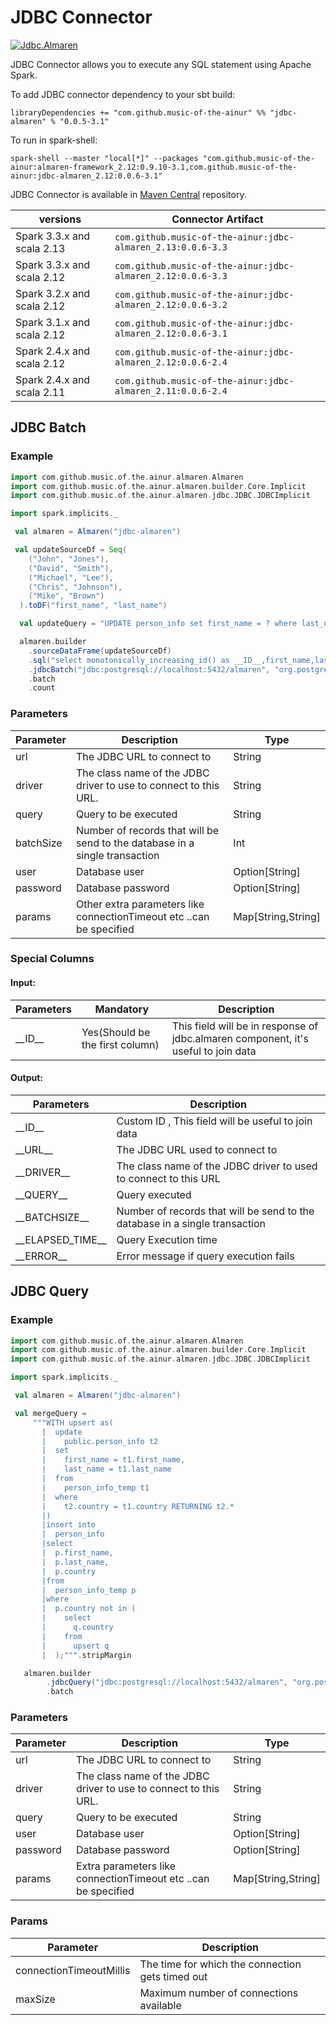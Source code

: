 # JDBC Connector

[![Jdbc.Almaren](https://github.com/modakanalytics/jdbc.almaren/actions/workflows/jdbc-almaren-githubactions.yml/badge.svg)](https://github.com/modakanalytics/jdbc.almaren/actions/workflows/jdbc-almaren-githubactions.yml)

JDBC Connector allows you to execute any SQL statement using Apache Spark.

To add JDBC connector dependency to your sbt build:
```
libraryDependencies += "com.github.music-of-the-ainur" %% "jdbc-almaren" % "0.0.5-3.1"
```

To run in spark-shell:
```
spark-shell --master "local[*]" --packages "com.github.music-of-the-ainur:almaren-framework_2.12:0.9.10-3.1,com.github.music-of-the-ainur:jdbc-almaren_2.12:0.0.6-3.1"
```
JDBC Connector is available in [Maven Central](https://mvnrepository.com/artifact/com.github.music-of-the-ainur) repository.


| versions                   | Connector Artifact                                          |
|----------------------------|-------------------------------------------------------------|
| Spark 3.3.x and scala 2.13 | `com.github.music-of-the-ainur:jdbc-almaren_2.13:0.0.6-3.3` |
| Spark 3.3.x and scala 2.12 | `com.github.music-of-the-ainur:jdbc-almaren_2.12:0.0.6-3.3` |
| Spark 3.2.x and scala 2.12 | `com.github.music-of-the-ainur:jdbc-almaren_2.12:0.0.6-3.2` |
| Spark 3.1.x and scala 2.12 | `com.github.music-of-the-ainur:jdbc-almaren_2.12:0.0.6-3.1` |
| Spark 2.4.x and scala 2.12 | `com.github.music-of-the-ainur:jdbc-almaren_2.12:0.0.6-2.4` |
| Spark 2.4.x and scala 2.11 | `com.github.music-of-the-ainur:jdbc-almaren_2.11:0.0.6-2.4` |

## JDBC Batch

### Example

```scala
import com.github.music.of.the.ainur.almaren.Almaren
import com.github.music.of.the.ainur.almaren.builder.Core.Implicit
import com.github.music.of.the.ainur.almaren.jdbc.JDBC.JDBCImplicit

import spark.implicits._

 val almaren = Almaren("jdbc-almaren")

 val updateSourceDf = Seq(
    ("John", "Jones"),
    ("David", "Smith"),
    ("Michael", "Lee"),
    ("Chris", "Johnson"),
    ("Mike", "Brown")
  ).toDF("first_name", "last_name")

  val updateQuery = "UPDATE person_info set first_name = ? where last_name = ?"

  almaren.builder
    .sourceDataFrame(updateSourceDf)
    .sql("select monotonically_increasing_id() as __ID__,first_name,last_name from __TABLE__")
    .jdbcBatch("jdbc:postgresql://localhost:5432/almaren", "org.postgresql.Driver", updateQuery, 1000, Some("postgres"), Some("postgres"),Map("connectionTimeoutMillis" -> "3000","maxSize"->"10"))
    .batch
    .count
```

### Parameters

| Parameter | Description                                                                 | Type               |
|-----------|-----------------------------------------------------------------------------|--------------------|
| url       | The JDBC URL to connect to                                                  | String             |
| driver    | The class name of the JDBC driver to use to connect to this URL.            | String             |
| query     | Query to be executed                                                        | String             |
| batchSize | Number of records that will be send to the database in a single transaction | Int                |
| user      | Database user                                                               | Option[String]     |
| password  | Database password                                                           | Option[String]     |
| params    | Other extra parameters  like connectionTimeout  etc ..can be specified      | Map[String,String] |


### Special Columns

#### Input:

| Parameters | Mandatory                       | Description                                                                        |
|------------|---------------------------------|------------------------------------------------------------------------------------|
| \_\_ID\_\_ | Yes(Should be the first column) | This field will be in response of jdbc.almaren component, it's useful to join data |

#### Output:


| Parameters           | Description                                                                 |
|----------------------|-----------------------------------------------------------------------------|
| \_\_ID\_\_           | Custom ID , This field will be useful to join data                          |
| \_\_URL\_\_          | The JDBC URL used to connect to                                             |
| \_\_DRIVER\_\_       | The class name of the JDBC driver to used to connect to this URL            |
| \_\_QUERY\_\_        | Query executed                                                              |
| \_\_BATCHSIZE\_\_    | Number of records that will be send to the database in a single transaction |
| \_\_ELAPSED_TIME\_\_ | Query Execution time                                                        |
| \_\_ERROR\_\_        | Error message if query execution fails                                      |


## JDBC Query 

### Example 

```scala
import com.github.music.of.the.ainur.almaren.Almaren
import com.github.music.of.the.ainur.almaren.builder.Core.Implicit
import com.github.music.of.the.ainur.almaren.jdbc.JDBC.JDBCImplicit

import spark.implicits._

 val almaren = Almaren("jdbc-almaren")

 val mergeQuery =
     """WITH upsert as(
       |  update
       |    public.person_info t2
       |  set
       |    first_name = t1.first_name,
       |    last_name = t1.last_name
       |  from
       |    person_info_temp t1
       |  where
       |    t2.country = t1.country RETURNING t2.*
       |)
       |insert into
       |  person_info
       |select
       |  p.first_name,
       |  p.last_name,
       |  p.country
       |from
       |  person_info_temp p
       |where
       |  p.country not in (
       |    select
       |      q.country
       |    from
       |      upsert q
       |  );""".stripMargin

   almaren.builder
        .jdbcQuery("jdbc:postgresql://localhost:5432/almaren", "org.postgresql.Driver", mergeQuery, Some("postgres"), Some("postgres"),Map("connectionTimeoutMillis" -> "3000","maxSize"->"10"))
        .batch
```
### Parameters

| Parameter | Description                                                                 | Type               |
|-----------|-----------------------------------------------------------------------------|--------------------|
| url       | The JDBC URL to connect to                                                  | String             |
| driver    | The class name of the JDBC driver to use to connect to this URL.            | String             |
| query     | Query to be executed                                                        | String             |
| user      | Database user                                                               | Option[String]     |
| password  | Database password                                                           | Option[String]     |
| params    | Extra parameters  like connectionTimeout  etc ..can be specified            | Map[String,String] |

### Params 

| Parameter | Description                                                                 |
|-----------|-----------------------------------------------------------------------------|
| connectionTimeoutMillis       |    The time for which the connection gets timed out                          | 
| maxSize       | Maximum number of connections available                             |        
